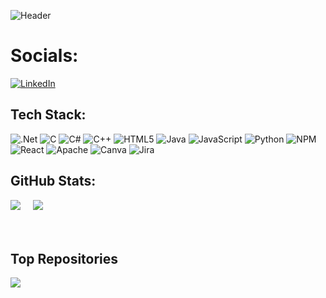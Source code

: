 ![Header](https://github.com/NitishKumar078/NitishKumar078/assets/101443757/5469c867-1849-4211-ad8d-48720d0ab3bd)<br/>
#  Socials:
 [![LinkedIn](https://img.shields.io/badge/LinkedIn-%230077B5.svg?logo=linkedin&logoColor=white)](www.linkedin.com/in/nitish-kumar-m) 

##  Tech Stack:
![.Net](https://img.shields.io/badge/.NET-5C2D91?style=for-the-badge&logo=.net&logoColor=white) ![C](https://img.shields.io/badge/c-%2300599C.svg?style=for-the-badge&logo=c&logoColor=white) ![C#](https://img.shields.io/badge/c%23-%23239120.svg?style=for-the-badge&logo=csharp&logoColor=white) ![C++](https://img.shields.io/badge/c++-%2300599C.svg?style=for-the-badge&logo=c%2B%2B&logoColor=white) ![HTML5](https://img.shields.io/badge/html5-%23E34F26.svg?style=for-the-badge&logo=html5&logoColor=white) ![Java](https://img.shields.io/badge/java-%23ED8B00.svg?style=for-the-badge&logo=openjdk&logoColor=white) ![JavaScript](https://img.shields.io/badge/javascript-%23323330.svg?style=for-the-badge&logo=javascript&logoColor=%23F7DF1E) ![Python](https://img.shields.io/badge/python-3670A0?style=for-the-badge&logo=python&logoColor=ffdd54)  ![NPM](https://img.shields.io/badge/NPM-%23CB3837.svg?style=for-the-badge&logo=npm&logoColor=white) ![React](https://img.shields.io/badge/react-%2320232a.svg?style=for-the-badge&logo=react&logoColor=%2361DAFB) ![Apache](https://img.shields.io/badge/apache-%23D42029.svg?style=for-the-badge&logo=apache&logoColor=white) ![Canva](https://img.shields.io/badge/Canva-%2300C4CC.svg?style=for-the-badge&logo=Canva&logoColor=white) ![Jira](https://img.shields.io/badge/jira-%230A0FFF.svg?style=for-the-badge&logo=jira&logoColor=white)


##  GitHub Stats:
![](https://github-readme-stats.vercel.app/api?username=NitishKumar078\&rank_icon=github)  &nbsp;&nbsp;&nbsp; ![](https://github-readme-stats.vercel.app/api/top-langs/?username=NitishKumar078&theme=buefy&hide_border=true_border=false&include_all_commits=false&count_private=false&layout=donut )<br><br/>
<br/>

## Top Repositories

<a href="https://github.com/NitishKumar078/Spy">
  <img align="center" src="https://github-readme-stats.vercel.app/api/pin/?username=NitishKumar078&repo=Spy&theme=shadow_blue" />
</a>
